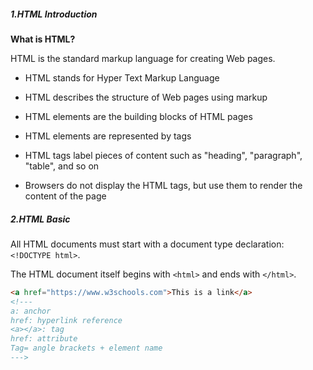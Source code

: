 ##### 1.HTML Introduction

**What is HTML?**

HTML is the standard markup language for creating Web pages.

- HTML stands for Hyper Text Markup Language

- HTML describes the structure of Web pages using markup

- HTML elements are the building blocks of HTML pages

- HTML elements are represented by tags

- HTML tags label pieces of content such as "heading", "paragraph", "table", and so on

- Browsers do not display the HTML tags, but use them to render the content of the page

  

##### 2.HTML Basic

All HTML documents must start with a document type declaration: `<!DOCTYPE html>`.

The HTML document itself begins with `<html>` and ends with `</html>`.



```html
<a href="https://www.w3schools.com">This is a link</a>
<!---
a: anchor 
href: hyperlink reference
<a></a>: tag
href: attribute
Tag= angle brackets + element name
--->
```



